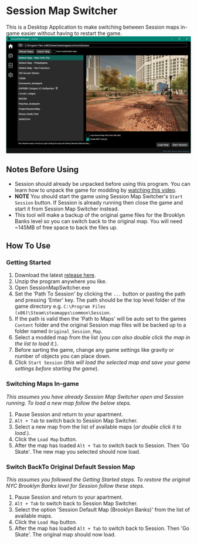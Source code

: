 # Session Map Switcher
This is a Desktop Application to make switching between Session maps in-game easier without having to restart the game.
![](https://github.com/rodriada000/SessionMapSwitcher/blob/master/docs/images/app_screenshot.png "App Screenshot")

## Notes Before Using
* Session should already be unpacked before using this program. You can learn how to unpack the game for modding by [watching this video](https://www.youtube.com/watch?v=UqmQeHYv8IQ).
* **NOTE** You should start the game using Session Map Switcher's `Start Session` button. If Session is already running then close the game and start it from Session Map Switcher instead.
* This tool will make a backup of the original game files for the Brooklyn Banks level so you can switch back to the original map. You will need ~145MB of free space to back the files up.

## How To Use

### Getting Started
1. Download the latest [release here](https://github.com/rodriada000/SessionMapSwitcher/releases/latest).
2. Unzip the program anywhere you like.
3. Open SessionMapSwitcher.exe
4. Set the 'Path To Session' by clicking the `...` button or pasting the path and pressing 'Enter' key. The path should be the top level folder of the game directory e.g. `C:\Program Files (x86)\Steam\steamapps\common\Session`.
5. If the path is valid then the 'Path to Maps' will be auto set to the games `Content` folder and the original Session map files will be backed up to a folder named `Original_Session_Map`.
6. Select a modded map from the list (_you can also double click the map in the list to load it._).
7. Before sarting the game, change any game settings like gravity or number of objects you can place down.  
8. Click `Start Session` (_this will load the selected map and save your game settings before starting the game_).

### Switching Maps In-game
_This assumes you have already Session Map Switcher open and Session running. To load a new map follow the below steps._
1. Pause Session and return to your apartment.
2. `Alt + Tab` to switch back to Session Map Switcher.
3. Select a new map from the list of available maps (_or double click it to load._).
4. Click the `Load Map` button.
5. After the map has loaded `Alt + Tab` to switch back to Session. Then 'Go Skate'. The new map you selected should now load.

### Switch BackTo Original Default Session Map
_This assumes you followed the Getting Started steps. To restore the original NYC Brooklyn Banks level for Session follow these steps._
1. Pause Session and return to your apartment.
2. `Alt + Tab` to switch back to Session Map Switcher.
3. Select the option 'Session Default Map (Brooklyn Banks)' from the list of available maps.
4. Click the `Load Map` button.
5. After the map has loaded `Alt + Tab` to switch back to Session. Then 'Go Skate'. The original map should now load.
